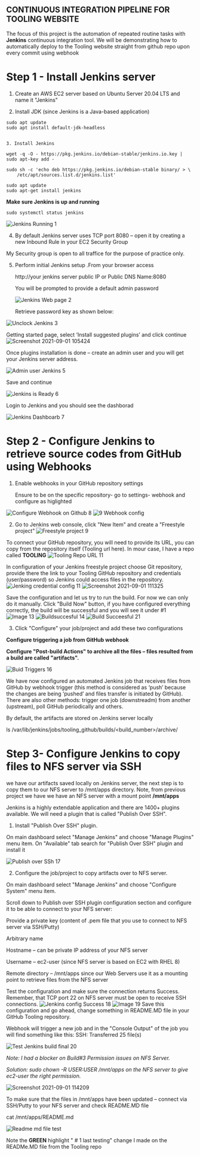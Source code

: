 ## CONTINUOUS INTEGRATION PIPELINE FOR TOOLING WEBSITE

The focus of this project is the automation of repeated routine tasks with **Jenkins** continuous integration tool. We will be demonstrating how to automatically deploy to the Tooling website straight from github repo upon every commit using webhook

# Step 1 - Install Jenkins server

1. Create an AWS EC2 server based on Ubuntu Server 20.04 LTS and name it "Jenkins"

2. Install JDK (since Jenkins is a Java-based application)
```
sudo apt update
sudo apt install default-jdk-headless


3. Install Jenkins

wget -q -O - https://pkg.jenkins.io/debian-stable/jenkins.io.key | sudo apt-key add -

sudo sh -c 'echo deb https://pkg.jenkins.io/debian-stable binary/ > \
    /etc/apt/sources.list.d/jenkins.list'

sudo apt update
sudo apt-get install jenkins
```

**Make sure Jenkins is up and running**

`sudo systemctl status jenkins`

![Jenkins Running 1](https://user-images.githubusercontent.com/10111342/131689869-fac41393-3f7e-4c0c-8e5c-63f630f3a082.png)

4. By default Jenkins server uses TCP port 8080 – open it by creating a new Inbound Rule in your EC2 Security Group
  
  My Security group is open to all traffice for the purpose of practice only.


5. Perform initial Jenkins setup .From your browser access
   
    http://your jenkins server public IP or Public DNS Name:8080

    You will be prompted to provide a default admin password

    ![Jenkins Web page 2](https://user-images.githubusercontent.com/10111342/131691471-6ddd2af3-d481-4e63-bb39-5eee47755bae.png) 

    Retrieve password key as shown below:


![Unclock Jenkins 3](https://user-images.githubusercontent.com/10111342/131693608-0984f1f4-86b9-4200-8829-47817e3328e1.png)

Getting started page, select ‘Install suggested plugins’ and click continue
![Screenshot 2021-09-01 105424](https://user-images.githubusercontent.com/10111342/131694117-f9c434b0-4c8a-49b2-ac3b-a8df9453a979.png)

Once plugins installation is done – create an admin user and you will get your Jenkins server address.

![Admin user Jenkins 5](https://user-images.githubusercontent.com/10111342/131694356-5671f46c-4b51-4000-9eb5-e90a71bd5079.png)

Save and continue

![Jenkins is Ready 6](https://user-images.githubusercontent.com/10111342/131694636-dc453c5c-2181-4440-a689-66f18f29a6ab.png)

Login to Jenkins and you should see the dashborad

![Jenkins Dashboarb 7](https://user-images.githubusercontent.com/10111342/131694829-35e99b4c-b68b-4dc3-98fe-2470224d7a1d.png)

# Step 2 - Configure Jenkins to retrieve source codes from GitHub using Webhooks
1. Enable webhooks in your GitHub repository settings

    Ensure to be on the specific repository- go to settings- webhook and configure as higlighted

![Configure Webhook on Github 8](https://user-images.githubusercontent.com/10111342/131695518-4db8dba3-93f0-4a4b-9625-46567e70d265.png)
![9 Webhook config](https://user-images.githubusercontent.com/10111342/131695799-381b5903-4256-4ff0-a5da-bb219bef1560.png)

2. Go to Jenkins web console, click "New Item" and create a "Freestyle project" 
![Freestyle project 9](https://user-images.githubusercontent.com/10111342/131696282-40870dc7-4032-4239-95d8-cdf67277c542.png)

To connect your GitHub repository, you will need to provide its URL, you can copy from the repository itself (Tooling url here). In mour case, I have a repo called **TOOLING**
![Tooling Repo URL 11](https://user-images.githubusercontent.com/10111342/131696537-4abfa329-f1e2-4537-80e4-5f8b9e7d11b9.png)

In configuration of your Jenkins freestyle project choose Git repository, provide there the link to your Tooling GitHub repository and credentials (user/password) so Jenkins could access files in the repository.
![Jenking credential config 11](https://user-images.githubusercontent.com/10111342/131696925-0b203a04-6ed1-44c1-a7e3-91686e8a557d.png)
![Screenshot 2021-09-01 111325](https://user-images.githubusercontent.com/10111342/131697313-00be6c8c-519e-49e5-9f77-15555b801e52.png)

Save the configuration and let us try to run the build. For now we can only do it manually.
Click "Build Now" button, if you have configured everything correctly, the build will be successful and you will see it under #1
![Image 13](https://user-images.githubusercontent.com/10111342/131697509-ac172052-4de7-40ca-ab49-7e23d1fe5700.png)
![Buildsuccesful 14](https://user-images.githubusercontent.com/10111342/131697772-699736d3-126a-434e-bbd9-57f7e1346e09.png)
![Build Succeesful 21](https://user-images.githubusercontent.com/10111342/131699245-e5ee5825-0463-472f-9b93-d1ac3d7f6248.png)


3. Click "Configure" your job/project and add these two configurations

**Configure triggering a job from GitHub webhook**

**Configure "Post-build Actions" to archive all the files – files resulted from a build are called "artifacts".**



![Buid Triggers 16](https://user-images.githubusercontent.com/10111342/131698182-52f2b789-55c6-4df0-89f8-ffba7834a182.png)


We have now configured an automated Jenkins job that receives files from GitHub by webhook trigger (this method is considered as ‘push’ because the changes are being ‘pushed’ and files transfer is initiated by GitHub). There are also other methods: trigger one job (downstreadm) from another (upstream), poll GitHub periodically and others.

By default, the artifacts are stored on Jenkins server locally

ls /var/lib/jenkins/jobs/tooling_github/builds/<build_number>/archive/



# Step 3- Configure Jenkins to copy files to NFS server via SSH
we have our artifacts saved locally on Jenkins server, the next step is to copy them to our NFS server to /mnt/apps directory. Note, from previous project we have we  have an NFS server with a mount point **/mnt/apps**

Jenkins is a highly extendable application and there are 1400+ plugins available. We will need a plugin that is called "Publish Over SSH".

1. Install "Publish Over SSH" plugin.

On main dashboard select "Manage Jenkins" and choose "Manage Plugins" menu item.
On "Available" tab search for "Publish Over SSH" plugin and install it

![Publish over SSh 17](https://user-images.githubusercontent.com/10111342/131700060-927bb494-09b0-42b2-8c05-7a01a82f905a.png)

2. Configure the job/project to copy artifacts over to NFS server.

On main dashboard select "Manage Jenkins" and choose "Configure System" menu item.

Scroll down to Publish over SSH plugin configuration section and configure it to be able to connect to your NFS server:

Provide a private key (content of .pem file that you use to connect to NFS server via SSH/Putty)

Arbitrary name

Hostname – can be private IP address of your NFS server

Username – ec2-user (since NFS server is based on EC2 with RHEL 8)

Remote directory – /mnt/apps since our Web Servers use it as a mounting point to retrieve files from the NFS server

Test the configuration and make sure the connection returns Success. Remember, that TCP port 22 on NFS server must be open to receive SSH connections.
![Jenkins config Success 18](https://user-images.githubusercontent.com/10111342/131700602-8de974b3-06f0-4268-a8be-0a5708957b60.png)
![Image 19](https://user-images.githubusercontent.com/10111342/131700908-b28f9f8a-d8a1-4f25-ba08-456f9bfa9ae9.png)
Save this configuration and go ahead, change something in README.MD  file in your GitHub Tooling repository.

Webhook will trigger a new job and in the "Console Output" of the job you will find something like this:
SSH: Transferred 25 file(s)

![Test Jenkins build final 20](https://user-images.githubusercontent.com/10111342/131701312-c56f5870-83f5-4330-8177-34fb90593bf8.png)

*Note: I had a blocker on Build#3 Permission issues on NFS Server.*

*Solution: sudo chown -R $USER:$USER /mnt/apps on the NFS server to give ec2-user the right permission.*


 ![Screenshot 2021-09-01 114209](https://user-images.githubusercontent.com/10111342/131701883-0a05b83c-4a50-4461-85e9-08aa0d66861d.png)

 To make sure that the files in /mnt/apps have been updated – connect via SSH/Putty to your NFS server and check README.MD file

cat /mnt/apps/README.md

![Readme  md file test](https://user-images.githubusercontent.com/10111342/131709351-33561e1c-5e50-4f2c-89da-30d9e7b56810.png)

Note the **GREEN** highlight " # 1 last testing" change I made on the READMe.MD file from the Tooling repo 